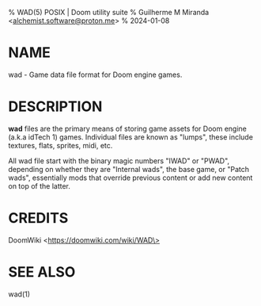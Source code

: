 % WAD(5) POSIX | Doom utility suite
% Guilherme M Miranda \<alchemist.software@proton.me\>
% 2024-01-08

# NAME

wad - Game data file format for Doom engine games.

# DESCRIPTION

**wad** files are the primary means of storing game assets for Doom
engine (a.k.a idTech 1) games. Individual files are known as "lumps",
these include textures, flats, sprites, midi, etc.

All wad file start with the binary magic numbers "IWAD" or "PWAD",
depending on whether they are "Internal wads", the base game, or "Patch
wads", essentially mods that override previous content or add new
content on top of the latter.

# CREDITS

DoomWiki \<https://doomwiki.com/wiki/WAD\>

# SEE ALSO

wad(1)

